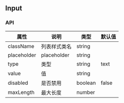 ## Input
### API
属性 | 说明 | 类型 | 默认值
---- | ---- | ---- | ----
className | 列表样式类名 | string | |
placeholder | placeholder | string | |
type | 类型 | string | text|
value | 值 | string | |
disabled | 是否禁用 | boolean | false |
maxLength | 最大长度 | number | |




